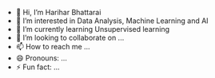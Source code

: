 - 👋 Hi, I’m Harihar Bhattarai
- 👀 I’m interested in Data Analysis, Machine Learning and AI
- 🌱 I’m currently learning Unsupervised learning
- 💞️ I’m looking to collaborate on ...
- 📫 How to reach me ...
- 😄 Pronouns: ...
- ⚡ Fun fact: ...

<!---
BhattaraiH/BhattaraiH is a ✨ special ✨ repository because its `README.md` (this file) appears on your GitHub profile.
You can click the Preview link to take a look at your changes.
--->
